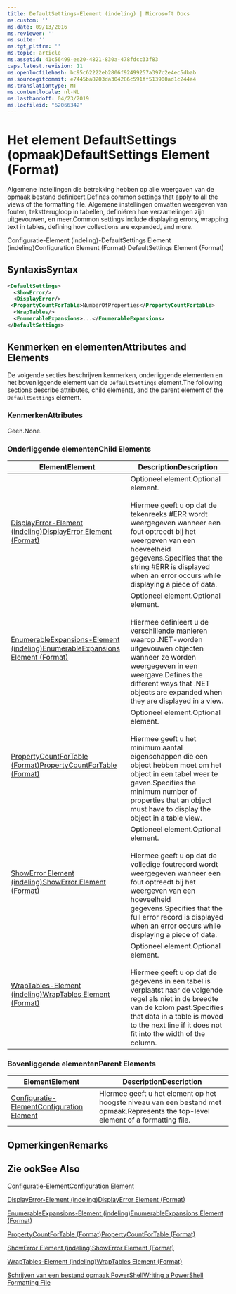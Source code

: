 ```yaml
---
title: DefaultSettings-Element (indeling) | Microsoft Docs
ms.custom: ''
ms.date: 09/13/2016
ms.reviewer: ''
ms.suite: ''
ms.tgt_pltfrm: ''
ms.topic: article
ms.assetid: 41c56499-ee20-4821-830a-478fdcc33f83
caps.latest.revision: 11
ms.openlocfilehash: bc95c62222eb2806f92499257a397c2e4ec5dbab
ms.sourcegitcommit: e7445ba8203da304286c591ff513900ad1c244a4
ms.translationtype: MT
ms.contentlocale: nl-NL
ms.lasthandoff: 04/23/2019
ms.locfileid: "62066342"
---
```

# <a name="defaultsettings-element-format"></a><span data-ttu-id="e0b91-102">Het element DefaultSettings (opmaak)</span><span class="sxs-lookup"><span data-stu-id="e0b91-102">DefaultSettings Element (Format)</span></span>

<span data-ttu-id="e0b91-103">Algemene instellingen die betrekking hebben op alle weergaven van de opmaak bestand definieert.</span><span class="sxs-lookup"><span data-stu-id="e0b91-103">Defines common settings that apply to all the views of the formatting file.</span></span> <span data-ttu-id="e0b91-104">Algemene instellingen omvatten weergeven van fouten, tekstterugloop in tabellen, definiëren hoe verzamelingen zijn uitgevouwen, en meer.</span><span class="sxs-lookup"><span data-stu-id="e0b91-104">Common settings include displaying errors, wrapping text in tables, defining how collections are expanded, and more.</span></span>

<span data-ttu-id="e0b91-105">Configuratie-Element (indeling)-DefaultSettings Element (indeling)</span><span class="sxs-lookup"><span data-stu-id="e0b91-105">Configuration Element (Format) DefaultSettings Element (Format)</span></span>

## <a name="syntax"></a><span data-ttu-id="e0b91-106">Syntaxis</span><span class="sxs-lookup"><span data-stu-id="e0b91-106">Syntax</span></span>

```xml
<DefaultSettings>
  <ShowError/>
  <DisplayError/>
 <PropertyCountForTable>NumberOfProperties</PropertyCountFortable>
  <WrapTables/>
  <EnumerableExpansions>...</EnumerableExpansions>
</DefaultSettings>
```

## <a name="attributes-and-elements"></a><span data-ttu-id="e0b91-107">Kenmerken en elementen</span><span class="sxs-lookup"><span data-stu-id="e0b91-107">Attributes and Elements</span></span>

<span data-ttu-id="e0b91-108">De volgende secties beschrijven kenmerken, onderliggende elementen en het bovenliggende element van de `DefaultSettings` element.</span><span class="sxs-lookup"><span data-stu-id="e0b91-108">The following sections describe attributes, child elements, and the parent element of the `DefaultSettings` element.</span></span>

### <a name="attributes"></a><span data-ttu-id="e0b91-109">Kenmerken</span><span class="sxs-lookup"><span data-stu-id="e0b91-109">Attributes</span></span>

<span data-ttu-id="e0b91-110">Geen.</span><span class="sxs-lookup"><span data-stu-id="e0b91-110">None.</span></span>

### <a name="child-elements"></a><span data-ttu-id="e0b91-111">Onderliggende elementen</span><span class="sxs-lookup"><span data-stu-id="e0b91-111">Child Elements</span></span>

|<span data-ttu-id="e0b91-112">Element</span><span class="sxs-lookup"><span data-stu-id="e0b91-112">Element</span></span>|<span data-ttu-id="e0b91-113">Description</span><span class="sxs-lookup"><span data-stu-id="e0b91-113">Description</span></span>|
|-------------|-----------------|
|[<span data-ttu-id="e0b91-114">DisplayError-Element (indeling)</span><span class="sxs-lookup"><span data-stu-id="e0b91-114">DisplayError Element (Format)</span></span>](./displayerror-element-format.md)|<span data-ttu-id="e0b91-115">Optioneel element.</span><span class="sxs-lookup"><span data-stu-id="e0b91-115">Optional element.</span></span><br /><br /> <span data-ttu-id="e0b91-116">Hiermee geeft u op dat de tekenreeks #ERR wordt weergegeven wanneer een fout optreedt bij het weergeven van een hoeveelheid gegevens.</span><span class="sxs-lookup"><span data-stu-id="e0b91-116">Specifies that the string #ERR is displayed when an error occurs while displaying a piece of data.</span></span>|
|[<span data-ttu-id="e0b91-117">EnumerableExpansions-Element (indeling)</span><span class="sxs-lookup"><span data-stu-id="e0b91-117">EnumerableExpansions Element (Format)</span></span>](./enumerableexpansions-element-format.md)|<span data-ttu-id="e0b91-118">Optioneel element.</span><span class="sxs-lookup"><span data-stu-id="e0b91-118">Optional element.</span></span><br /><br /> <span data-ttu-id="e0b91-119">Hiermee definieert u de verschillende manieren waarop .NET-worden uitgevouwen objecten wanneer ze worden weergegeven in een weergave.</span><span class="sxs-lookup"><span data-stu-id="e0b91-119">Defines the different ways that .NET objects are expanded when they are displayed in a view.</span></span>|
|[<span data-ttu-id="e0b91-120">PropertyCountForTable (Format)</span><span class="sxs-lookup"><span data-stu-id="e0b91-120">PropertyCountForTable (Format)</span></span>](./propertycountfortable-element-format.md)|<span data-ttu-id="e0b91-121">Optioneel element.</span><span class="sxs-lookup"><span data-stu-id="e0b91-121">Optional element.</span></span><br /><br /> <span data-ttu-id="e0b91-122">Hiermee geeft u het minimum aantal eigenschappen die een object hebben moet om het object in een tabel weer te geven.</span><span class="sxs-lookup"><span data-stu-id="e0b91-122">Specifies the minimum number of properties that an object must have to display the object in a table view.</span></span>|
|[<span data-ttu-id="e0b91-123">ShowError Element (indeling)</span><span class="sxs-lookup"><span data-stu-id="e0b91-123">ShowError Element (Format)</span></span>](./showerror-element-format.md)|<span data-ttu-id="e0b91-124">Optioneel element.</span><span class="sxs-lookup"><span data-stu-id="e0b91-124">Optional element.</span></span><br /><br /> <span data-ttu-id="e0b91-125">Hiermee geeft u op dat de volledige foutrecord wordt weergegeven wanneer een fout optreedt bij het weergeven van een hoeveelheid gegevens.</span><span class="sxs-lookup"><span data-stu-id="e0b91-125">Specifies that the full error record is displayed when an error occurs while displaying a piece of data.</span></span>|
|[<span data-ttu-id="e0b91-126">WrapTables-Element (indeling)</span><span class="sxs-lookup"><span data-stu-id="e0b91-126">WrapTables Element (Format)</span></span>](./wraptables-element-format.md)|<span data-ttu-id="e0b91-127">Optioneel element.</span><span class="sxs-lookup"><span data-stu-id="e0b91-127">Optional element.</span></span><br /><br /> <span data-ttu-id="e0b91-128">Hiermee geeft u op dat de gegevens in een tabel is verplaatst naar de volgende regel als niet in de breedte van de kolom past.</span><span class="sxs-lookup"><span data-stu-id="e0b91-128">Specifies that data in a table is moved to the next line if it does not fit into the width of the column.</span></span>|

### <a name="parent-elements"></a><span data-ttu-id="e0b91-129">Bovenliggende elementen</span><span class="sxs-lookup"><span data-stu-id="e0b91-129">Parent Elements</span></span>

|<span data-ttu-id="e0b91-130">Element</span><span class="sxs-lookup"><span data-stu-id="e0b91-130">Element</span></span>|<span data-ttu-id="e0b91-131">Description</span><span class="sxs-lookup"><span data-stu-id="e0b91-131">Description</span></span>|
|-------------|-----------------|
|[<span data-ttu-id="e0b91-132">Configuratie-Element</span><span class="sxs-lookup"><span data-stu-id="e0b91-132">Configuration Element</span></span>](./configuration-element-format.md)|<span data-ttu-id="e0b91-133">Hiermee geeft u het element op het hoogste niveau van een bestand met opmaak.</span><span class="sxs-lookup"><span data-stu-id="e0b91-133">Represents the top-level element of a formatting file.</span></span>|

## <a name="remarks"></a><span data-ttu-id="e0b91-134">Opmerkingen</span><span class="sxs-lookup"><span data-stu-id="e0b91-134">Remarks</span></span>

## <a name="see-also"></a><span data-ttu-id="e0b91-135">Zie ook</span><span class="sxs-lookup"><span data-stu-id="e0b91-135">See Also</span></span>

[<span data-ttu-id="e0b91-136">Configuratie-Element</span><span class="sxs-lookup"><span data-stu-id="e0b91-136">Configuration Element</span></span>](./configuration-element-format.md)

[<span data-ttu-id="e0b91-137">DisplayError-Element (indeling)</span><span class="sxs-lookup"><span data-stu-id="e0b91-137">DisplayError Element (Format)</span></span>](./displayerror-element-format.md)

[<span data-ttu-id="e0b91-138">EnumerableExpansions-Element (indeling)</span><span class="sxs-lookup"><span data-stu-id="e0b91-138">EnumerableExpansions Element (Format)</span></span>](./enumerableexpansions-element-format.md)

[<span data-ttu-id="e0b91-139">PropertyCountForTable (Format)</span><span class="sxs-lookup"><span data-stu-id="e0b91-139">PropertyCountForTable (Format)</span></span>](./propertycountfortable-element-format.md)

[<span data-ttu-id="e0b91-140">ShowError Element (indeling)</span><span class="sxs-lookup"><span data-stu-id="e0b91-140">ShowError Element (Format)</span></span>](./showerror-element-format.md)

[<span data-ttu-id="e0b91-141">WrapTables-Element (indeling)</span><span class="sxs-lookup"><span data-stu-id="e0b91-141">WrapTables Element (Format)</span></span>](./wraptables-element-format.md)

[<span data-ttu-id="e0b91-142">Schrijven van een bestand opmaak PowerShell</span><span class="sxs-lookup"><span data-stu-id="e0b91-142">Writing a PowerShell Formatting File</span></span>](./writing-a-powershell-formatting-file.md)
